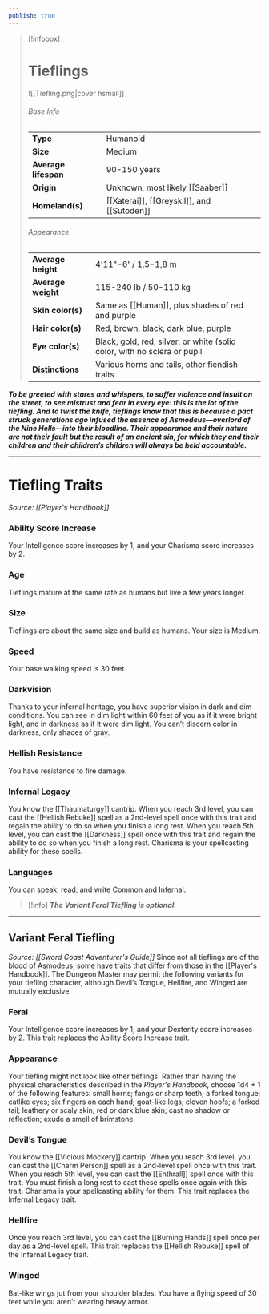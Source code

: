 ```yaml
---
publish: true
---
```

> [!infobox]
> # Tieflings
> ![[Tiefling.png|cover hsmall]]
> ###### Base Info
> | | |  
> |---|---|  
> | **Type** | Humanoid |
> | **Size** | Medium |
> | **Average lifespan** | 90-150 years |
> | **Origin** | Unknown, most likely [[Saaber]] |
> | **Homeland(s)** | [[Xaterai]], [[Greyskil]], and [[Sutoden]] |
> ###### Appearance
> | | |  
> |---|---|  
> | **Average height** | 4'11"-6' / 1,5-1,8 m |
> | **Average weight** | 115-240 lb / 50-110 kg |
> | **Skin color(s)** | Same as [[Human]], plus shades of red and purple |
> | **Hair color(s)** | Red, brown, black, dark blue, purple |
> | **Eye color(s)** | Black, gold, red, silver, or white (solid color, with no sclera or pupil |
> | **Distinctions** | Various horns and tails, other fiendish traits |

***To be greeted with stares and whispers, to suffer violence and insult on the street, to see mistrust and fear in every eye: this is the lot of the tiefling. And to twist the knife, tieflings know that this is because a pact struck generations ago infused the essence of Asmodeus—overlord of the Nine Hells—into their bloodline. Their appearance and their nature are not their fault but the result of an ancient sin, for which they and their children and their children’s children will always be held accountable.***
***
# Tiefling Traits
*Source: [[Player's Handbook]]*
### Ability Score Increase
Your Intelligence score increases by 1, and your Charisma score increases by 2.
### Age
Tieflings mature at the same rate as humans but live a few years longer.
### Size
Tieflings are about the same size and build as humans. Your size is Medium.
### Speed
Your base walking speed is 30 feet.
### Darkvision
Thanks to your infernal heritage, you have superior vision in dark and dim conditions. You can see in dim light within 60 feet of you as if it were bright light, and in darkness as if it were dim light. You can’t discern color in darkness, only shades of gray.
### Hellish Resistance
You have resistance to fire damage.
### Infernal Legacy
You know the [[Thaumaturgy]] cantrip. When you reach 3rd level, you can cast the [[Hellish Rebuke]] spell as a 2nd-level spell once with this trait and regain the ability to do so when you finish a long rest. When you reach 5th level, you can cast the [[Darkness]] spell once with this trait and regain the ability to do so when you finish a long rest. Charisma is your spellcasting ability for these spells.
### Languages
You can speak, read, and write Common and Infernal.

> [!info]
> ***The Variant Feral Tiefling is optional.***

***
## Variant Feral Tiefling
*Source: [[Sword Coast Adventurer's Guide]]*
Since not all tieflings are of the blood of Asmodeus, some have traits that differ from those in the [[Player's Handbook]]. The Dungeon Master may permit the following variants for your tiefling character, although Devil’s Tongue, Hellfire, and Winged are mutually exclusive.
### Feral
Your Intelligence score increases by 1, and your Dexterity score increases by 2. This trait replaces the Ability Score Increase trait.
### Appearance
Your tiefling might not look like other tieflings. Rather than having the physical characteristics described in the _Player's Handbook_, choose 1d4 + 1 of the following features: small horns; fangs or sharp teeth; a forked tongue; catlike eyes; six fingers on each hand; goat-like legs; cloven hoofs; a forked tail; leathery or scaly skin; red or dark blue skin; cast no shadow or reflection; exude a smell of brimstone.
### Devil’s Tongue
You know the [[Vicious Mockery]] cantrip. When you reach 3rd level, you can cast the [[Charm Person]] spell as a 2nd-level spell once with this trait. When you reach 5th level, you can cast the [[Enthrall]] spell once with this trait. You must finish a long rest to cast these spells once again with this trait. Charisma is your spellcasting ability for them. This trait replaces the Infernal Legacy trait.
### Hellfire
Once you reach 3rd level, you can cast the [[Burning Hands]] spell once per day as a 2nd-level spell. This trait replaces the [[Hellish Rebuke]] spell of the Infernal Legacy trait.
### Winged
Bat-like wings jut from your shoulder blades. You have a flying speed of 30 feet while you aren’t wearing heavy armor.